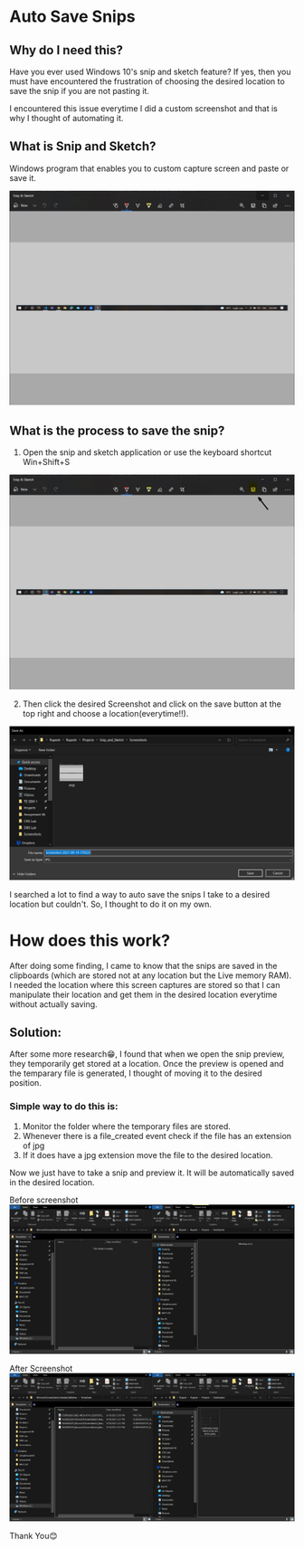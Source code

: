 # Auto Save Snips
## Why do I need this?
Have you ever used Windows 10's snip and sketch feature? If yes, then you must have encountered the frustration of choosing the desired location to save the snip if you are not pasting it.

I encountered this issue everytime I did a custom screenshot and that is why I thought of automating it.

## What is Snip and Sketch?
Windows program that enables you to custom capture screen and paste or save it.

![snip](Screenshots/snip.jpg)

## What is the process to save the snip?
1. Open the snip and sketch application or use the keyboard shortcut Win+Shift+S

![issue1](Screenshots/issue1.jpg)

2. Then click the desired Screenshot and click on the save button at the top right and choose a location(everytime!!).

![issue2](Screenshots/issue2.jpg)

I searched a lot to find a way to auto save the snips I take to a desired location but couldn't. So, I thought to do it on my own.

# How does this work?
After doing some finding, I came to know that the snips are saved in the clipboards (which are stored not at any location but the Live memory RAM).
I needed the location where this screen captures are stored so that I can manipulate their location and get them in the desired location everytime without actually saving.

## Solution:
After some more research😁, I found that when we open the snip preview, they temporarily get stored at a location.
Once the preview is opened and the temparary file is generated, I thought of moving it to the desired position.

### Simple way to do this is:
1. Monitor the folder where the temporary files are stored.
2. Whenever there is a file_created event check if the file has an extension of jpg
3. If it does have a jpg extension move the file to the desired location.

Now we just have to take a snip and preview it.
It will be automatically saved in the desired location.

Before screenshot
![screenshot captured](Screenshots/output1.jpg)

After Screenshot
![automatically saved](Screenshots/output2.jpg)

Thank You😊